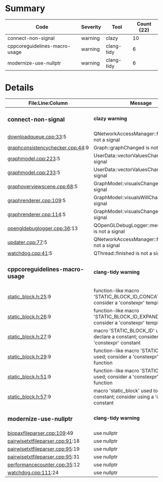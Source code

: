# Summary
| Code | Severity | Tool | Count (22) |
|---|---|---|---|
| connect-non-signal | warning | clazy | 10 |
| cppcoreguidelines-macro-usage | warning | clang-tidy | 6 |
| modernize-use-nullptr | warning | clang-tidy | 6 |
# Details
| File:Line:Column | Message |
|---|---|
| <h3>connect-non-signal</h3> | <h4>clazy warning</h4> |
| [downloadqueue.cpp:33](https://github.com/graphia-app/graphia/blob/static-block/source/shared/utils/downloadqueue.cpp#L33 "source/shared/utils/downloadqueue.cpp:33"):5 | QNetworkAccessManager::finished is not a signal |
| [graphconsistencychecker.cpp:44](https://github.com/graphia-app/graphia/blob/static-block/source/app/graph/graphconsistencychecker.cpp#L44 "source/app/graph/graphconsistencychecker.cpp:44"):9 | Graph::graphChanged is not a signal |
| [graphmodel.cpp:223](https://github.com/graphia-app/graphia/blob/static-block/source/app/graph/graphmodel.cpp#L223 "source/app/graph/graphmodel.cpp:223"):5 | UserData::vectorValuesChanged is not a signal |
| [graphmodel.cpp:233](https://github.com/graphia-app/graphia/blob/static-block/source/app/graph/graphmodel.cpp#L233 "source/app/graph/graphmodel.cpp:233"):5 | UserData::vectorValuesChanged is not a signal |
| [graphoverviewscene.cpp:68](https://github.com/graphia-app/graphia/blob/static-block/source/app/rendering/graphoverviewscene.cpp#L68 "source/app/rendering/graphoverviewscene.cpp:68"):5 | GraphModel::visualsChanged is not a signal |
| [graphrenderer.cpp:109](https://github.com/graphia-app/graphia/blob/static-block/source/app/rendering/graphrenderer.cpp#L109 "source/app/rendering/graphrenderer.cpp:109"):5 | GraphModel::visualsWillChange is not a signal |
| [graphrenderer.cpp:114](https://github.com/graphia-app/graphia/blob/static-block/source/app/rendering/graphrenderer.cpp#L114 "source/app/rendering/graphrenderer.cpp:114"):5 | GraphModel::visualsChanged is not a signal |
| [opengldebuglogger.cpp:36](https://github.com/graphia-app/graphia/blob/static-block/source/app/rendering/opengldebuglogger.cpp#L36 "source/app/rendering/opengldebuglogger.cpp:36"):13 | QOpenGLDebugLogger::messageLogged is not a signal |
| [updater.cpp:77](https://github.com/graphia-app/graphia/blob/static-block/source/app/updates/updater.cpp#L77 "source/app/updates/updater.cpp:77"):5 | QNetworkAccessManager::finished is not a signal |
| [watchdog.cpp:41](https://github.com/graphia-app/graphia/blob/static-block/source/app/watchdog.cpp#L41 "source/app/watchdog.cpp:41"):5 | QThread::finished is not a signal |
| <h3>cppcoreguidelines-macro-usage</h3> | <h4>clang-tidy warning</h4> |
| [static_block.h:25](https://github.com/graphia-app/graphia/blob/static-block/source/shared/utils/static_block.h#L25 "source/shared/utils/static_block.h:25"):9 | function-like macro 'STATIC_BLOCK_ID_CONCAT' used; consider a 'constexpr' template function |
| [static_block.h:26](https://github.com/graphia-app/graphia/blob/static-block/source/shared/utils/static_block.h#L26 "source/shared/utils/static_block.h:26"):9 | function-like macro 'STATIC_BLOCK_ID_EXPAND' used; consider a 'constexpr' template function |
| [static_block.h:27](https://github.com/graphia-app/graphia/blob/static-block/source/shared/utils/static_block.h#L27 "source/shared/utils/static_block.h:27"):9 | macro 'STATIC_BLOCK_ID' used to declare a constant; consider using a 'constexpr' constant |
| [static_block.h:29](https://github.com/graphia-app/graphia/blob/static-block/source/shared/utils/static_block.h#L29 "source/shared/utils/static_block.h:29"):9 | function-like macro 'STATIC_BLOCK_2' used; consider a 'constexpr' template function |
| [static_block.h:51](https://github.com/graphia-app/graphia/blob/static-block/source/shared/utils/static_block.h#L51 "source/shared/utils/static_block.h:51"):9 | function-like macro 'STATIC_BLOCK_1' used; consider a 'constexpr' template function |
| [static_block.h:57](https://github.com/graphia-app/graphia/blob/static-block/source/shared/utils/static_block.h#L57 "source/shared/utils/static_block.h:57"):9 | macro 'static_block' used to declare a constant; consider using a 'constexpr' constant |
| <h3>modernize-use-nullptr</h3> | <h4>clang-tidy warning</h4> |
| [biopaxfileparser.cpp:109](https://github.com/graphia-app/graphia/blob/static-block/source/shared/loading/biopaxfileparser.cpp#L109 "source/shared/loading/biopaxfileparser.cpp:109"):49 | use nullptr |
| [pairwisetxtfileparser.cpp:91](https://github.com/graphia-app/graphia/blob/static-block/source/shared/loading/pairwisetxtfileparser.cpp#L91 "source/shared/loading/pairwisetxtfileparser.cpp:91"):18 | use nullptr |
| [pairwisetxtfileparser.cpp:95](https://github.com/graphia-app/graphia/blob/static-block/source/shared/loading/pairwisetxtfileparser.cpp#L95 "source/shared/loading/pairwisetxtfileparser.cpp:95"):19 | use nullptr |
| [pairwisetxtfileparser.cpp:95](https://github.com/graphia-app/graphia/blob/static-block/source/shared/loading/pairwisetxtfileparser.cpp#L95 "source/shared/loading/pairwisetxtfileparser.cpp:95"):31 | use nullptr |
| [performancecounter.cpp:35](https://github.com/graphia-app/graphia/blob/static-block/source/shared/utils/performancecounter.cpp#L35 "source/shared/utils/performancecounter.cpp:35"):12 | use nullptr |
| [watchdog.cpp:111](https://github.com/graphia-app/graphia/blob/static-block/source/app/watchdog.cpp#L111 "source/app/watchdog.cpp:111"):24 | use nullptr |
